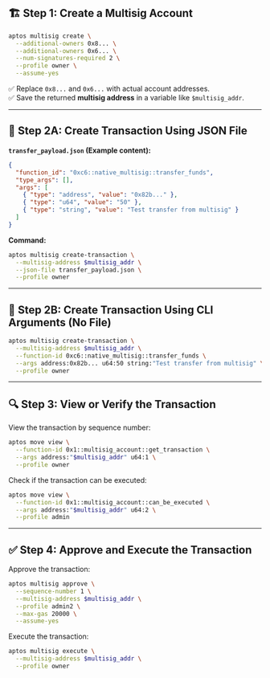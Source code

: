 ## 🏗️ Step 1: Create a Multisig Account

```bash
aptos multisig create \
  --additional-owners 0x8... \
  --additional-owners 0x6... \
  --num-signatures-required 2 \
  --profile owner \
  --assume-yes
```

✅ Replace `0x8...` and `0x6...` with actual account addresses.  
✅ Save the returned **multisig address** in a variable like `$multisig_addr`.

---

## 📝 Step 2A: Create Transaction Using JSON File

**`transfer_payload.json` (Example content):**

```json
{
  "function_id": "0xc6::native_multisig::transfer_funds",
  "type_args": [],
  "args": [
    { "type": "address", "value": "0x82b..." },
    { "type": "u64", "value": "50" },
    { "type": "string", "value": "Test transfer from multisig" }
  ]
}
```

**Command:**

```bash
aptos multisig create-transaction \
  --multisig-address $multisig_addr \
  --json-file transfer_payload.json \
  --profile owner
```

---

## 🧾 Step 2B: Create Transaction Using CLI Arguments (No File)

```bash
aptos multisig create-transaction \
  --multisig-address $multisig_addr \
  --function-id 0xc6::native_multisig::transfer_funds \
  --args address:0x82b... u64:50 string:"Test transfer from multisig" \
  --profile owner
```

---

## 🔍 Step 3: View or Verify the Transaction

View the transaction by sequence number:

```bash
aptos move view \
  --function-id 0x1::multisig_account::get_transaction \
  --args address:"$multisig_addr" u64:1 \
  --profile owner
```

Check if the transaction can be executed:

```bash
aptos move view \
  --function-id 0x1::multisig_account::can_be_executed \
  --args address:"$multisig_addr" u64:2 \
  --profile admin
```

---

## ✅ Step 4: Approve and Execute the Transaction

Approve the transaction:

```bash
aptos multisig approve \
  --sequence-number 1 \
  --multisig-address $multisig_addr \
  --profile admin2 \
  --max-gas 20000 \
  --assume-yes
```

Execute the transaction:

```bash
aptos multisig execute \
  --multisig-address $multisig_addr \
  --profile owner
```
